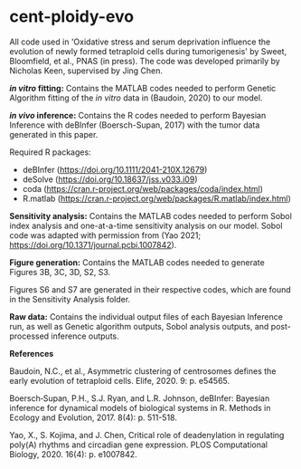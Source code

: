 # cent-ploidy-evo

All code used in 'Oxidative stress and serum deprivation influence the evolution of newly formed tetraploid cells during tumorigenesis' by Sweet, Bloomfield, et al., PNAS (in press). The code was developed primarily by Nicholas Keen, supervised by Jing Chen.

**_in vitro_ fitting:**
Contains the MATLAB codes needed to perform Genetic Algorithm fitting of the _in vitro_ data in (Baudoin, 2020) to our model.

**_in vivo_ inference:**
Contains the R codes needed to perform Bayesian Inference with deBInfer (Boersch-Supan, 2017) with the tumor data generated in this paper.

Required R packages:
- deBInfer (https://doi.org/10.1111/2041-210X.12679)
- deSolve (https://doi.org/10.18637/jss.v033.i09)
- coda (https://cran.r-project.org/web/packages/coda/index.html)
- R.matlab (https://cran.r-project.org/web/packages/R.matlab/index.html)

**Sensitivity analysis:**
Contains the MATLAB codes needed to perform Sobol index analysis and one-at-a-time sensitivity analysis on our model.
Sobol code was adapted with permission from (Yao 2021; https://doi.org/10.1371/journal.pcbi.1007842).

**Figure generation:**
Contains the MATLAB codes needed to generate Figures 3B, 3C, 3D, S2, S3.

Figures S6 and S7 are generated in their respective codes, which are found in the Sensitivity Analysis folder.

**Raw data:**
Contains the individual output files of each Bayesian Inference run, as well as Genetic algorithm outputs, Sobol analysis outputs, and post-processed inference outputs.

**References**

Baudoin, N.C., et al., Asymmetric clustering of centrosomes defines the early evolution of tetraploid cells. Elife, 2020. 9: p. e54565.

Boersch‐Supan, P.H., S.J. Ryan, and L.R. Johnson, deBInfer: Bayesian inference for dynamical models of biological systems in R. Methods in Ecology and Evolution, 2017. 8(4): p. 511-518.

Yao, X., S. Kojima, and J. Chen, Critical role of deadenylation in regulating poly(A) rhythms and circadian gene expression. PLOS Computational Biology, 2020. 16(4): p. e1007842.
